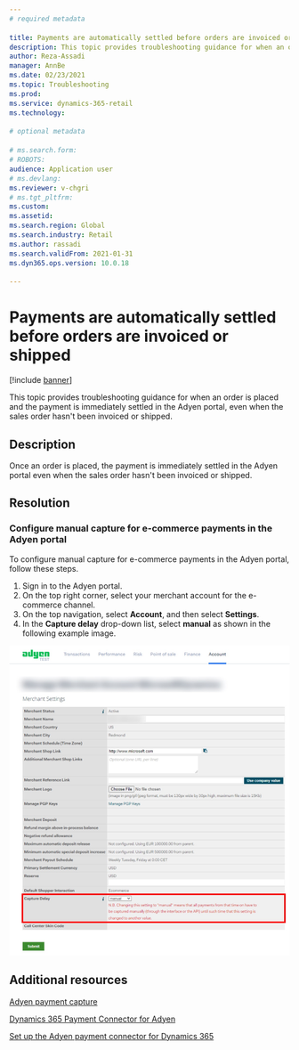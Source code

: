 ```yaml
---
# required metadata

title: Payments are automatically settled before orders are invoiced or shipped
description: This topic provides troubleshooting guidance for when an order is placed and the payment is immediately settled in the Adyen portal, even when the sales order hasn't been invoiced or shipped.
author: Reza-Assadi
manager: AnnBe
ms.date: 02/23/2021
ms.topic: Troubleshooting
ms.prod: 
ms.service: dynamics-365-retail
ms.technology: 

# optional metadata

# ms.search.form: 
# ROBOTS: 
audience: Application user
# ms.devlang: 
ms.reviewer: v-chgri
# ms.tgt_pltfrm: 
ms.custom: 
ms.assetid: 
ms.search.region: Global
ms.search.industry: Retail
ms.author: rassadi
ms.search.validFrom: 2021-01-31
ms.dyn365.ops.version: 10.0.18

---
```


# Payments are automatically settled before orders are invoiced or shipped

[!include [banner](../../includes/banner.md)]

This topic provides troubleshooting guidance for when an order is placed and the payment is immediately settled in the Adyen portal, even when the sales order hasn't been invoiced or shipped.

## Description

Once an order is placed, the payment is immediately settled in the Adyen portal even when the sales order hasn't been invoiced or shipped.

## Resolution

### Configure manual capture for e-commerce payments in the Adyen portal

To configure manual capture for e-commerce payments in the Adyen portal, follow these steps.

1. Sign in to the Adyen portal.
1. On the top right corner, select your merchant account for the e-commerce channel.
1. On the top navigation, select **Account**, and then select **Settings**.
1. In the **Capture delay** drop-down list, select **manual** as shown in the following example image.

![Adyen capture delay setting](media/adyen-capture-delay.jpg)

## Additional resources

[Adyen payment capture](https://docs.adyen.com/point-of-sale/capturing-payments)

[Dynamics 365 Payment Connector for Adyen](../dev-itpro/adyen-connector.md)

[Set up the Adyen payment connector for Dynamics 365](https://docs.adyen.com/plugins/microsoft-dynamics)
